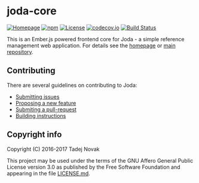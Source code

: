 # joda-core
[![Homepage][web-img]][web]
[![npm][npm-img]][npm]
[![License][license-img]][license]
[![codecov.io][codecov-img]][codecov]
[![Build Status][travis-img]][travis]

This is an Ember.js powered frontend core for Joda - a simple reference management
web application. For details see the [homepage](https://joda.tano.si)
or [main repository](https://github.com/joda-project/joda).

## Contributing
There are several guidelines on contributing to Joda:
 * [Submitting issues](https://github.com/joda-project/joda/blob/master/CONTRIBUTING.md#submitting-issues)
 * [Proposing a new feature](https://github.com/joda-project/joda/blob/master/CONTRIBUTING.md#feature-requests)
 * [Submiting a pull-request](CONTRIBUTING.md#pull-requests)
 * [Building instructions](BUILDING.md)

## Copyright info
Copyright (C) 2016-2017 Tadej Novak

This project may be used under the terms of the
GNU Affero General Public License version 3.0 as published by the
Free Software Foundation and appearing in the file [LICENSE.md](LICENSE.md).


[web]: https://joda.tano.si
[npm]: https://www.npmjs.com/package/joda-core
[license]: https://github.com/joda-project/joda-core/blob/master/LICENSE.md
[travis]: https://travis-ci.org/joda-project/joda-core
[codecov]: https://codecov.io/github/joda-project/joda-core?branch=master

[web-img]: https://img.shields.io/badge/web-joda.tano.si-green.svg
[npm-img]: https://img.shields.io/npm/v/joda-core.svg
[license-img]: https://img.shields.io/github/license/joda-project/joda-core.svg
[travis-img]: https://travis-ci.org/joda-project/joda-core.svg?branch=master
[codecov-img]: https://codecov.io/github/joda-project/joda-core/coverage.svg?branch=master
